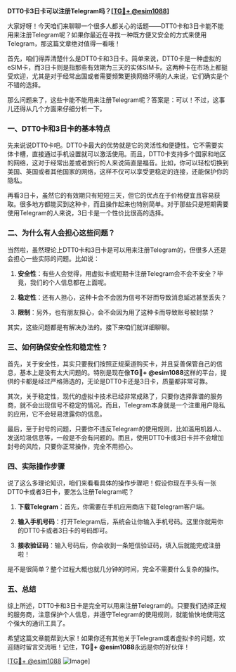 **DTT0卡3日卡可以注册Telegram吗？[[TG💪+ @esim1088](https://t.me/s/esim1088)]**

大家好呀！今天咱们来聊聊一个很多人都关心的话题——DTT0卡和3日卡能不能用来注册Telegram呢？如果你最近在寻找一种既方便又安全的方式来使用Telegram，那这篇文章绝对值得一看哦！

首先，咱们得弄清楚什么是DTT0卡和3日卡。简单来说，DTT0卡是一种虚拟的eSIM卡，而3日卡则是指那些有效期为三天的实体SIM卡。这两种卡在市场上都挺受欢迎，尤其是对于经常出国或者需要频繁更换网络环境的人来说，它们确实是个不错的选择。

那么问题来了，这些卡能不能用来注册Telegram呢？答案是：可以！不过，这事儿还得从几个方面来仔细分析一下。

### **一、DTT0卡和3日卡的基本特点**

先来说说DTT0卡吧。DTT0卡最大的优势就是它的灵活性和便捷性。它不需要实体卡槽，直接通过手机设置就可以激活使用。而且，DTT0卡支持多个国家和地区的网络，这对于经常出差或者旅行的人来说简直是福音。比如，你可以轻松切换到美国、英国或者其他国家的网络，这样不仅可以享受更稳定的连接，还能保护你的隐私。

再看3日卡，虽然它的有效期只有短短三天，但它的优点在于价格便宜且容易获取。很多地方都能买到这种卡，而且操作起来也特别简单。对于那些只是短期需要使用Telegram的人来说，3日卡是一个性价比很高的选择。

### **二、为什么有人会担心这些问题？**

当然啦，虽然理论上DTT0卡和3日卡是可以用来注册Telegram的，但很多人还是会担心一些实际的问题。比如说：

1. **安全性**：有些人会觉得，用虚拟卡或短期卡注册Telegram会不会不安全？毕竟，我们的个人信息都在上面呢。
   
2. **稳定性**：还有人担心，这种卡会不会因为信号不好而导致消息延迟甚至丢失？

3. **限制**：另外，也有朋友担心，会不会因为用了这种卡而导致账号被封禁？

其实，这些问题都是有解决办法的。接下来咱们就详细聊聊。

### **三、如何确保安全性和稳定性？**

首先，关于安全性，其实只要我们按照正规渠道购买卡，并且妥善保管自己的信息，基本上是没有太大问题的。特别是现在像**TG💪+ @esim1088**这样的平台，提供的卡都是经过严格筛选的，无论是DTT0卡还是3日卡，质量都非常可靠。

其次，关于稳定性，现代的虚拟卡技术已经非常成熟了，只要你选择靠谱的服务商，就不会出现信号不稳定的情况。而且，Telegram本身就是一个注重用户隐私的应用，它不会轻易泄露你的信息。

最后，至于封号的问题，只要你不违反Telegram的使用规则，比如滥用机器人、发送垃圾信息等，一般是不会有问题的。而且，使用DTT0卡或3日卡并不会增加封号的风险，只要你正常操作，完全不用担心。

### **四、实际操作步骤**

说了这么多理论知识，咱们来看看具体的操作步骤吧！假设你现在手头有一张DTT0卡或者3日卡，要怎么注册Telegram呢？

1. **下载Telegram**：首先，你需要在手机应用商店下载Telegram客户端。

2. **输入手机号码**：打开Telegram后，系统会让你输入手机号码。这里你就用你的DTT0卡或者3日卡的号码即可。

3. **接收验证码**：输入号码后，你会收到一条短信验证码，填入后就能完成注册啦！

是不是很简单？整个过程大概也就几分钟的时间，完全不需要什么复杂的操作。

### **五、总结**

综上所述，DTT0卡和3日卡是完全可以用来注册Telegram的。只要我们选择正规的服务商，注意保护个人信息，并遵守Telegram的使用规则，就能愉快地使用这个强大的通讯工具了。

希望这篇文章能帮到大家！如果你还有其他关于Telegram或者虚拟卡的问题，欢迎随时留言交流哦！记住，**TG💪+ @esim1088**永远是你的好伙伴！

[[TG💪+ @esim1088](https://t.me/s/esim1088) ![Image](https://i.postimg.cc/4NQfJmqS/Snipaste-2025-05-13-00-14-12.png)]